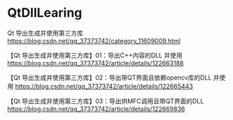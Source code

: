 # QtDllLearing
Qt 导出生成并使用第三方库 https://blog.csdn.net/qq_37373742/category_11609009.html

【Qt 导出生成并使用第三方库】01：导出C++内容的DLL 并使用
https://blog.csdn.net/qq_37373742/article/details/122663188

【Qt 导出生成并使用第三方库】02：导出带QT界面且依赖opencv库的DLL 并使用
https://blog.csdn.net/qq_37373742/article/details/122665443

【Qt 导出生成并使用第三方库】03：导出供MFC调用且带QT界面的DLL
https://blog.csdn.net/qq_37373742/article/details/122669836
